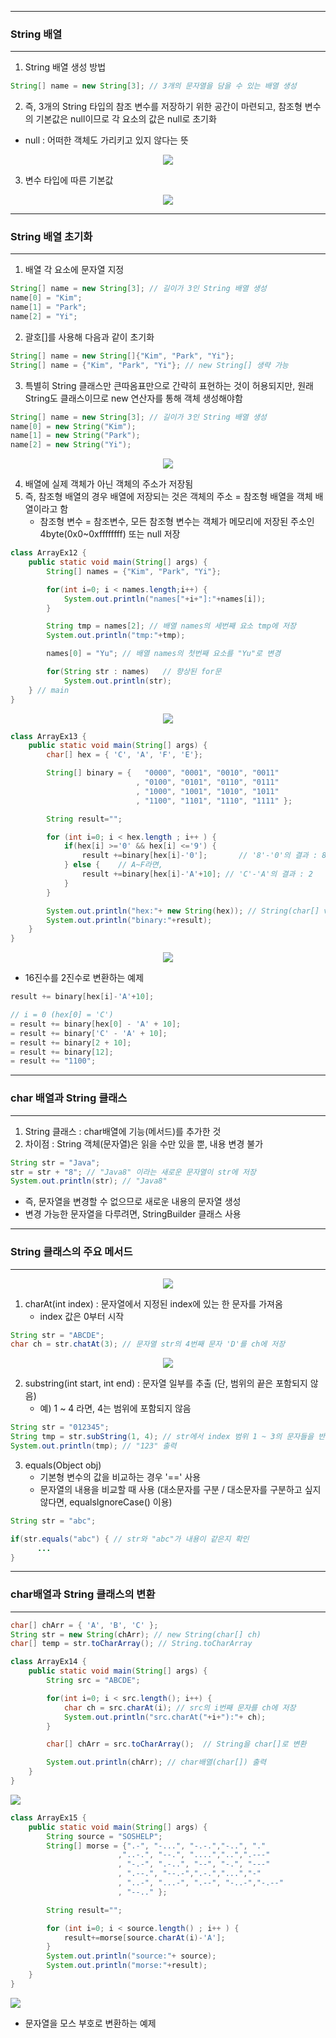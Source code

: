 -----
### String 배열
-----
1. String 배열 생성 방법
```java
String[] name = new String[3]; // 3개의 문자열을 담을 수 있는 배열 생성
```

2. 즉, 3개의 String 타입의 참조 변수를 저장하기 위한 공간이 마련되고, 참조형 변수의 기본값은 null이므로 각 요소의 값은 null로 초기화
  - null : 어떠한 객체도 가리키고 있지 않다는 뜻
<div align="center">
<img src="https://github.com/sooyounghan/Java/assets/34672301/9caf9920-17f2-4a79-af35-1f4855033116">
</div>

3. 변수 타입에 따른 기본값
<div align="center">
<img src="https://github.com/sooyounghan/Java/assets/34672301/b7abe4ab-9a70-4517-9419-dcbec5d7c815">
</div>

-----
### String 배열 초기화
-----
1. 배열 각 요소에 문자열 지정
```java
String[] name = new String[3]; // 길이가 3인 String 배열 생성
name[0] = "Kim";
name[1] = "Park";
name[2] = "Yi";
```

2. 괄호[]를 사용해 다음과 같이 초기화
```java
String[] name = new String[]{"Kim", "Park", "Yi"};
String[] name = {"Kim", "Park", "Yi"}; // new String[] 생략 가능
```

3. 특별히 String 클래스만 큰따옴표만으로 간략히 표현하는 것이 허용되지만, 원래 String도 클래스이므로 new 연산자를 통해 객체 생성해야함
```java
String[] name = new String[3]; // 길이가 3인 String 배열 생성
name[0] = new String("Kim");
name[1] = new String("Park");
name[2] = new String("Yi");
```
<div align="center">
<img src="https://github.com/sooyounghan/Java/assets/34672301/a2f353d7-7b7b-40c1-b071-fbe29a786500">
</div>

4. 배열에 실제 객체가 아닌 객체의 주소가 저장됨
5. 즉, 참조형 배열의 경우 배열에 저장되는 것은 객체의 주소 = 참조형 배열을 객체 배열이라고 함
   - 참조형 변수 = 참조변수, 모든 참조형 변수는 객체가 메모리에 저장된 주소인 4byte(0x0~0xffffffff) 또는 null 저장

```java
class ArrayEx12 {
	public static void main(String[] args) {
		String[] names = {"Kim", "Park", "Yi"};

		for(int i=0; i < names.length;i++) {
			System.out.println("names["+i+"]:"+names[i]);
		}

		String tmp = names[2]; // 배열 names의 세번째 요소 tmp에 저장
		System.out.println("tmp:"+tmp);

		names[0] = "Yu"; // 배열 names의 첫번째 요소를 "Yu"로 변경

		for(String str : names)   // 향상된 for문
			System.out.println(str);
	} // main
}
```
<div align="center">
<img src="https://github.com/sooyounghan/Java/assets/34672301/9fd03080-77d9-4330-9ada-b0e38abf7db8">
</div>

```java
class ArrayEx13 {
	public static void main(String[] args) {
		char[] hex = { 'C', 'A', 'F', 'E'};

		String[] binary = {   "0000", "0001", "0010", "0011"
						    , "0100", "0101", "0110", "0111"
						    , "1000", "1001", "1010", "1011"
						    , "1100", "1101", "1110", "1111" };

		String result="";

		for (int i=0; i < hex.length ; i++ ) {		
			if(hex[i] >='0' && hex[i] <='9') {
				result +=binary[hex[i]-'0'];	   // '8'-'0'의 결과 : 8
			} else {	// A~F라면,
				result +=binary[hex[i]-'A'+10]; // 'C'-'A'의 결과 : 2
			}
		}

		System.out.println("hex:"+ new String(hex)); // String(char[] value)
		System.out.println("binary:"+result);
	}
}
```
<div align="center">
<img src="https://github.com/sooyounghan/Java/assets/34672301/dbf331a6-ee52-4030-8c5c-887f60bdd125">
</div>

  - 16진수를 2진수로 변환하는 예제
```java
result += binary[hex[i]-'A'+10];

// i = 0 (hex[0] = 'C')
= result += binary[hex[0] - 'A' + 10];
= result += binary['C' - 'A' + 10];
= result += binary[2 + 10];
= result += binary[12];
= result += "1100";
```

-----
### char 배열과 String 클래스
-----
1. String 클래스 : char배열에 기능(메서드)를 추가한 것
2. 차이점 : String 객체(문자열)은 읽을 수만 있을 뿐, 내용 변경 불가
```java
String str = "Java";
str = str + "8"; // "Java8" 이라는 새로운 문자열이 str에 저장
System.out.println(str); // "Java8"
```
  - 즉, 문자열을 변경할 수 없으므로 새로운 내용의 문자열 생성
  - 변경 가능한 문자열을 다루려면, StringBuilder 클래스 사용

-----
### String 클래스의 주요 메서드
-----
<div align="center">
<img src="https://github.com/sooyounghan/Java/assets/34672301/8f1980ed-a38e-4d61-ac3c-8d9fd11cba4b">
</div>

1. charAt(int index) : 문자열에서 지정된 index에 있는 한 문자를 가져옴
   - index 값은 0부터 시작
```java
String str = "ABCDE";
char ch = str.chatAt(3); // 문자열 str의 4번째 문자 'D'를 ch에 저장
```
<div align="center">
<img src="https://github.com/sooyounghan/Java/assets/34672301/77cb1061-86a7-4928-9c67-1294f0e5d95e">
</div>

2. substring(int start, int end) : 문자열 일부를 추출 (단, 범위의 끝은 포함되지 않음)
   - 예) 1 ~ 4 라면, 4는 범위에 포함되지 않음
```java
String str = "012345";
String tmp = str.subString(1, 4); // str에서 index 범위 1 ~ 3의 문자들을 반환
System.out.println(tmp); // "123" 출력
```

3. equals(Object obj)
   - 기본형 변수의 값을 비교하는 경우 '==' 사용
   - 문자열의 내용을 비교할 때 사용 (대소문자를 구분 / 대소문자를 구분하고 싶지 않다면, equalsIgnoreCase() 이용)
```java
String str = "abc";

if(str.equals("abc") { // str와 "abc"가 내용이 같은지 확인
      ...
}
```

-----
### char배열과 String 클래스의 변환
-----
```java
char[] chArr = { 'A', 'B', 'C' };
String str = new String(chArr); // new String(char[] ch)
char[] temp = str.toCharArray(); // String.toCharArray
```
```java
class ArrayEx14 {
	public static void main(String[] args) {
		String src = "ABCDE";

		for(int i=0; i < src.length(); i++) {
			char ch = src.charAt(i); // src의 i번째 문자를 ch에 저장
			System.out.println("src.charAt("+i+"):"+ ch);
		}

		char[] chArr = src.toCharArray();  // String을 char[]로 변환

		System.out.println(chArr); // char배열(char[]) 출력
	}
}
```
<div align=center">
<img src="https://github.com/sooyounghan/Java/assets/34672301/d80313d1-3684-4d60-b2a1-773fd664f4c5">
</div>

```java
class ArrayEx15 {
	public static void main(String[] args) {
		String source = "SOSHELP";
		String[] morse = {".-", "-...", "-.-.","-..", "."
						,"..-.", "--.", "....","..",".---"
						, "-.-", ".-..", "--", "-.", "---"
						, ".--.", "--.-",".-.","...","-"
						, "..-", "...-", ".--", "-..-","-.--"
						, "--.." };

		String result="";

		for (int i=0; i < source.length() ; i++ ) {
			result+=morse[source.charAt(i)-'A'];
		}
		System.out.println("source:"+ source);
		System.out.println("morse:"+result);
	}
}
```
<div align=center">
<img src="https://github.com/sooyounghan/Java/assets/34672301/67278c94-06e7-4112-a35c-683ec079d364">
</div>

  - 문자열을 모스 부호로 변환하는 예제




